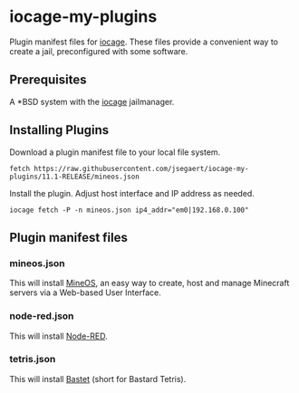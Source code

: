 # iocage-my-plugins
Plugin manifest files for [iocage](https://github.com/iocage/iocage).  These files provide a convenient way to create a jail, preconfigured with some software.

## Prerequisites
A \*BSD system with the [iocage](https://github.com/iocage/iocage) jailmanager.

## Installing Plugins
Download a plugin manifest file to your local file system.
```
fetch https://raw.githubusercontent.com/jsegaert/iocage-my-plugins/11.1-RELEASE/mineos.json
```
Install the plugin.  Adjust host interface and IP address as needed.
```
iocage fetch -P -n mineos.json ip4_addr="em0|192.168.0.100"
```

## Plugin manifest files
### mineos.json
This will install [MineOS](https://minecraft.codeemo.com/mineoswiki/index.php?title=MineOS-node_(pkg_add)), an easy way to create, host and manage Minecraft servers via a Web-based User Interface.
### node-red.json
This will install [Node-RED](https://nodered.org/).
### tetris.json
This will install [Bastet](http://fph.altervista.org/prog/bastet.html) (short for Bastard Tetris).

